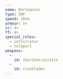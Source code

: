 ```yaml
---
name: Harlequins
type: INF
speed: 20cm
armour: 5+
cc: 4+
ff: 4+
special_rules:
  - infiltrator
  - teleport
weapons:
  -
    id: shuriken-pistols
  -
    id: riveblades
---
```

